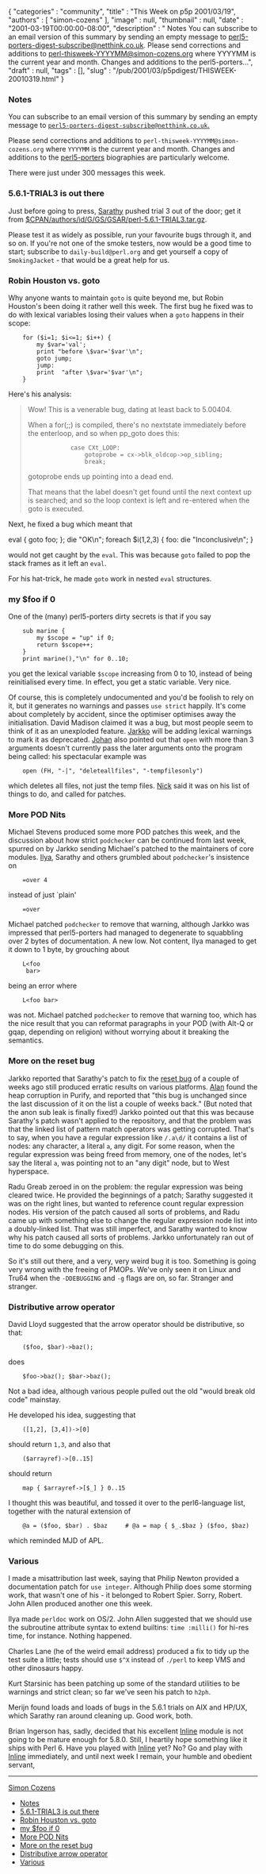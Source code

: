 {
   "categories" : "community",
   "title" : "This Week on p5p 2001/03/19",
   "authors" : [
      "simon-cozens"
   ],
   "image" : null,
   "thumbnail" : null,
   "date" : "2001-03-19T00:00:00-08:00",
   "description" : " Notes You can subscribe to an email version of this summary by sending an empty message to perl5-porters-digest-subscribe@netthink.co.uk. Please send corrections and additions to perl-thisweek-YYYYMM@simon-cozens.org where YYYYMM is the current year and month. Changes and additions to the perl5-porters...",
   "draft" : null,
   "tags" : [],
   "slug" : "/pub/2001/03/p5pdigest/THISWEEK-20010319.html"
}



### <span id="Notes">Notes</span>

You can subscribe to an email version of this summary by sending an empty message to [`perl5-porters-digest-subscribe@netthink.co.uk`.](mailto:perl5-porters-digest-subscribe@netthink.co.uk)

Please send corrections and additions to `perl-thisweek-YYYYMM@simon-cozens.org` where `YYYYMM` is the current year and month. Changes and additions to the [perl5-porters](http://simon-cozens.org/writings/whos-who.html) biographies are particularly welcome.

There were just under 300 messages this week.

### <span id="561_TRIAL3_is_out_there">5.6.1-TRIAL3 is out there</span>

Just before going to press, [Sarathy](http://simon-cozens.org/writings/whos-who.html#GURUSAMY) pushed trial 3 out of the door; get it from [$CPAN/authors/id/G/GS/GSAR/perl-5.6.1-TRIAL3.tar.gz](http://www.cpan.org/authors/id/G/GS/GSAR/perl-5.6.1-TRIAL3.tar.gz).

Please test it as widely as possible, run your favourite bugs through it, and so on. If you're not one of the smoke testers, now would be a good time to start; subscribe to `daily-build@perl.org` and get yourself a copy of `SmokingJacket` - that would be a great help for us.

### <span id="Robin_Houston_vs_goto">Robin Houston vs. goto</span>

Why anyone wants to maintain `goto` is quite beyond me, but Robin Houston's been doing it rather well this week. The first bug he fixed was to do with lexical variables losing their values when a `goto` happens in their scope:

        for ($i=1; $i<=1; $i++) {
            my $var='val';
            print "before \$var='$var'\n";
            goto jump;
            jump:
            print  "after \$var='$var'\n";
        }

Here's his analysis:

> Wow! This is a venerable bug, dating at least back to 5.00404.
>
> When a for(;;) is compiled, there's no nextstate immediately before the enterloop, and so when pp\_goto does this:
>
>                 case CXt_LOOP:
>                     gotoprobe = cx->blk_oldcop->op_sibling;
>                     break;
>
> gotoprobe ends up pointing into a dead end.
>
> That means that the label doesn't get found until the next context up is searched; and so the loop context is left and re-entered when the goto is executed.

Next, he fixed a bug which meant that

eval { goto foo; }; die "OK\\n"; foreach $i(1,2,3) { foo: die "Inconclusive\\n"; }

would not get caught by the `eval`. This was because `goto` failed to pop the stack frames as it left an `eval`.

For his hat-trick, he made `goto` work in nested `eval` structures.

### <span id="my_foo_if_0">my $foo if 0</span>

One of the (many) perl5-porters dirty secrets is that if you say

        sub marine {
            my $scope = "up" if 0;
            return $scope++;
        }
        print marine(),"\n" for 0..10;

you get the lexical variable `$scope` increasing from 0 to 10, instead of being reinitialised every time. In effect, you get a static variable. Very nice.

Of course, this is completely undocumented and you'd be foolish to rely on it, but it generates no warnings and passes `use strict` happily. It's come about completely by accident, since the optimiser optimises away the initialisation. David Madison claimed it was a bug, but most people seem to think of it as an unexploded feature. [Jarkko](http://simon-cozens.org/writings/whos-who.html#HIETANIEMI) will be adding lexical warnings to mark it as deprecated. [Johan](http://simon-cozens.org/writings/whos-who.html#VROMANS) also pointed out that `open` with more than 3 arguments doesn't currently pass the later arguments onto the program being called: his spectacular example was

        open (FH, "-|", "deleteallfiles", "-tempfilesonly")

which deletes all files, not just the temp files. [Nick](http://simon-cozens.org/writings/whos-who.html#ING-SIMMONS) said it was on his list of things to do, and called for patches.

### <span id="More_POD_Nits">More POD Nits</span>

Michael Stevens produced some more POD patches this week, and the discussion about how strict `podchecker` can be continued from last week, spurred on by Jarkko sending Michael's patched to the maintainers of core modules. [Ilya](http://simon-cozens.org/writings/whos-who.html#ZACHAREVICH), Sarathy and others grumbled about `podchecker`'s insistence on

        =over 4

instead of just \`plain'

        =over

Michael patched `podchecker` to remove that warning, although Jarkko was impressed that perl5-porters had managed to degenerate to squabbling over 2 bytes of documentation. A new low. Not content, Ilya managed to get it down to 1 byte, by grouching about

        L<foo
         bar>

being an error where

        L<foo bar>

was not. Michael patched `podchecker` to remove that warning too, which has the nice result that you can reformat paragraphs in your POD (with Alt-Q or gqap, depending on religion) without worrying about it breaking the semantics.

### <span id="More_on_the_reset_bug">More on the reset bug</span>

Jarkko reported that Sarathy's patch to fix the [reset bug](/pub/2001/03/p5pdigest/THISWEEK-20010305.html#Weird_Memory_Corruption) of a couple of weeks ago still produced erratic results on various platforms. [Alan](http://simon-cozens.org/writings/whos-who.html#BURLISON) found the heap corruption in Purify, and reported that "this bug is unchanged since the last discussion of it on the list a couple of weeks back." (But noted that the anon sub leak is finally fixed!) Jarkko pointed out that this was because Sarathy's patch wasn't applied to the repository, and that the problem was that the linked list of pattern match operators was getting corrupted. That's to say, when you have a regular expression like `/.a\d/` it contains a list of nodes: any character, a literal `a`, any digit. For some reason, when the regular expression was being freed from memory, one of the nodes, let's say the literal `a`, was pointing not to an "any digit" node, but to West hyperspace.

Radu Greab zeroed in on the problem: the regular expression was being cleared twice. He provided the beginnings of a patch; Sarathy suggested it was on the right lines, but wanted to reference count regular expression nodes. His version of the patch caused all sorts of problems, and Radu came up with something else to change the regular expression node list into a doubly-linked list. That was still imperfect, and Sarathy wanted to know why his patch caused all sorts of problems. Jarkko unfortunately ran out of time to do some debugging on this.

So it's still out there, and a very, very weird bug it is too. Something is going very wrong with the freeing of PMOPs. We've only seen it on Linux and Tru64 when the `-DDEBUGGING` and `-g` flags are on, so far. Stranger and stranger.

### <span id="Distributive_arrow_operator">Distributive arrow operator</span>

David Lloyd suggested that the arrow operator should be distributive, so that:

        ($foo, $bar)->baz();

does

        $foo->baz(); $bar->baz();

Not a bad idea, although various people pulled out the old "would break old code" mainstay.

He developed his idea, suggesting that

        ([1,2], [3,4])->[0]

should return `1,3`, and also that

        ($arrayref)->[0..15]

should return

        map { $arrayref->[$_] } 0..15

I thought this was beautiful, and tossed it over to the perl6-language list, together with the natural extension of

        @a = ($foo, $bar) . $baz     # @a = map { $_.$baz } ($foo, $baz)

which reminded MJD of APL.

### <span id="Various">Various</span>

I made a misattribution last week, saying that Philip Newton provided a documentation patch for `use integer`. Although Philip does some storming work, that wasn't one of his - it belonged to Robert Spier. Sorry, Robert. John Allen produced another one this week.

Ilya made `perldoc` work on OS/2. John Allen suggested that we should use the subroutine attribute syntax to extend builtins: `time :milli()` for hi-res time, for instance. Nothing happened.

Charles Lane (he of the weird email address) produced a fix to tidy up the test suite a little; tests should use `$^X` instead of `./perl` to keep VMS and other dinosaurs happy.

Kurt Starsinic has been patching up some of the standard utilities to be warnings and strict clean; so far we've seen his patch to `h2ph`.

Merijn found loads and loads of bugs in the 5.6.1 trials on AIX and HP/UX, which Sarathy ran around cleaning up. Good work, both.

Brian Ingerson has, sadly, decided that his excellent [Inline](http://search.cpan.org/search?dist=Inline) module is not going to be mature enough for 5.8.0. Still, I heartily hope something like it ships with Perl 6. Have you played with [Inline](http://search.cpan.org/search?dist=Inline) yet? No? Go and play with [Inline](http://search.cpan.org/search?dist=Inline) immediately, and until next week I remain, your humble and obedient servant,

------------------------------------------------------------------------

[Simon Cozens](mailto:simon@brecon.co.uk)
-   [Notes](#Notes)
-   [5.6.1-TRIAL3 is out there](#561_TRIAL3_is_out_there)
-   [Robin Houston vs. goto](#Robin_Houston_vs_goto)
-   [my $foo if 0](#my_foo_if_0)
-   [More POD Nits](#More_POD_Nits)
-   [More on the reset bug](#More_on_the_reset_bug)
-   [Distributive arrow operator](#Distributive_arrow_operator)
-   [Various](#Various)

